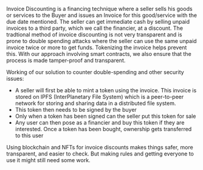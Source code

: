 Invoice Discounting is a financing technique where a seller sells his goods or services to the Buyer and issues an Invoice for this good/service with the due date mentioned. The seller can get immediate cash by selling unpaid invoices to a third party, which we call the financier, at a discount. The tradtional method of invoice discounting is not very transparent and is prone to double spending attacks where the seller can use the same unpaid invoice twice or more to get funds.
Tokenizing the invoice helps prevent this. With our approach involving smart contracts, we also ensure that the process is made tamper-proof and transparent.

Working of our solution to counter double-spending and other security issues:
- A seller will first be able to mint a token using the invoice. This invoice is stored on IPFS (InterPlanetary File System) which is a peer-to-peer network for storing and sharing data in a distributed file system.
- This token then needs to be signed by the buyer 
- Only when a token has been signed can the seller put this token for sale
- Any user can then pose as a financier and buy this token if they are interested. Once a token has been bought, ownership gets transferred to this user

Using blockchain and NFTs for invoice discounts makes things safer, more transparent, and easier to check. But making rules and getting everyone to use it might still need some work.
